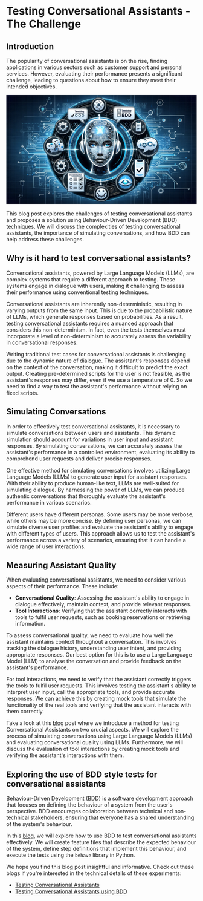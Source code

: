 # Testing Conversational Assistants - The Challenge

## Introduction

The popularity of conversational assistants is on the rise, finding applications in various sectors such as customer support and personal services. However, evaluating their performance presents a significant challenge, leading to questions about how to ensure they meet their intended objectives.

![Agents Behave](images/agents_behave.png)

This blog post explores the challenges of testing conversational assistants and proposes a solution using Behaviour-Driven Development (BDD) techniques. We will discuss the complexities of testing conversational assistants, the importance of simulating conversations, and how BDD can help address these challenges.

## Why is it hard to test conversational assistants?

Conversational assistants, powered by Large Language Models (LLMs), are complex systems that require a different approach to testing. These systems engage in dialogue with users, making it challenging to assess their performance using conventional testing techniques.

Conversational assistants are inherently non-deterministic, resulting in varying outputs from the same input. This is due to the probabilistic nature of LLMs, which generate responses based on probabilities. As a result, testing conversational assistants requires a nuanced approach that considers this non-determinism. In fact, even the tests themselves must incorporate a level of non-determinism to accurately assess the variability in conversational responses.

Writing traditional test cases for conversational assistants is challenging due to the dynamic nature of dialogue. The assistant's responses depend on the context of the conversation, making it difficult to predict the exact output. Creating pre-determined scripts for the user is not feasible, as the assistant's responses may differ, even if we use a temperature of 0. So we need to find a way to test the assistant's performance without relying on fixed scripts.

## Simulating Conversations

In order to effectively test conversational assistants, it is necessary to simulate conversations between users and assistants. This dynamic simulation should account for variations in user input and assistant responses. By simulating conversations, we can accurately assess the assistant's performance in a controlled environment, evaluating its ability to comprehend user requests and deliver precise responses.

One effective method for simulating conversations involves utilizing Large Language Models (LLMs) to generate user input for assistant responses. With their ability to produce human-like text, LLMs are well-suited for simulating dialogue. By harnessing the power of LLMs, we can produce authentic conversations that thoroughly evaluate the assistant's performance in various scenarios.

Different users have different personas. Some users may be more verbose, while others may be more concise. By defining user personas, we can simulate diverse user profiles and evaluate the assistant's ability to engage with different types of users. This approach allows us to test the assistant's performance across a variety of scenarios, ensuring that it can handle a wide range of user interactions.

## Measuring Assistant Quality

When evaluating conversational assistants, we need to consider various aspects of their performance. These include:

- **Conversational Quality**: Assessing the assistant's ability to engage in dialogue effectively, maintain context, and provide relevant responses.
- **Tool Interactions**: Verifying that the assistant correctly interacts with tools to fulfil user requests, such as booking reservations or retrieving information.

To assess conversational quality, we need to evaluate how well the assistant maintains context throughout a conversation. This involves tracking the dialogue history, understanding user intent, and providing appropriate responses. Our best option for this is to use a Large Language Model (LLM) to analyse the conversation and provide feedback on the assistant's performance.

For tool interactions, we need to verify that the assistant correctly triggers the tools to fulfil user requests. This involves testing the assistant's ability to interpret user input, call the appropriate tools, and provide accurate responses. We can achieve this by creating mock tools that simulate the functionality of the real tools and verifying that the assistant interacts with them correctly.

Take a look at this [blog](https://equalexperts.blogin.co/posts/256118) post where we introduce a method for testing Conversational Assistants on two crucial aspects. We will explore the process of simulating conversations using Large Language Models (LLMs) and evaluating conversational quality using LLMs. Furthermore, we will discuss the evaluation of tool interactions by creating mock tools and verifying the assistant's interactions with them.

## Exploring the use of BDD style tests for conversational assistants

Behaviour-Driven Development (BDD) is a software development approach that focuses on defining the behaviour of a system from the user's perspective. BDD encourages collaboration between technical and non-technical stakeholders, ensuring that everyone has a shared understanding of the system's behaviour.

In this [blog](https://equalexperts.blogin.co/posts/testing-conversational-assistants-using-bdd-256119), we will explore how to use BDD to test conversational assistants effectively. We will create feature files that describe the expected behaviour of the system, define step definitions that implement this behaviour, and execute the tests using the `behave` library in Python.

We hope you find this blog post insightful and informative. Check out these blogs if you're interested in the technical details of these experiments:

- [Testing Conversational Assistants](https://equalexperts.blogin.co/posts/256119)
- [Testing Conversational Assistants using BDD](https://equalexperts.blogin.co/posts/testing-conversational-assistants-using-bdd-256119)
